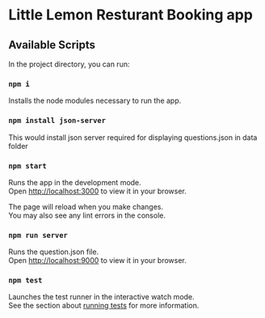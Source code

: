 # Little Lemon Resturant Booking app
## Available Scripts

In the project directory, you can run:

### `npm i`
Installs the node modules necessary to run the app.

###   `npm install json-server`
This would install json server required for displaying questions.json in data folder

### `npm start`

Runs the app in the development mode.\
Open [http://localhost:3000](http://localhost:3000) to view it in your browser.

The page will reload when you make changes.\
You may also see any lint errors in the console.

### `npm run server`
Runs the question.json file.\
Open [http://localhost:9000](http://localhost:9000) to view it in your browser.


### `npm test`

Launches the test runner in the interactive watch mode.\
See the section about [running tests](https://facebook.github.io/create-react-app/docs/running-tests) for more information.
